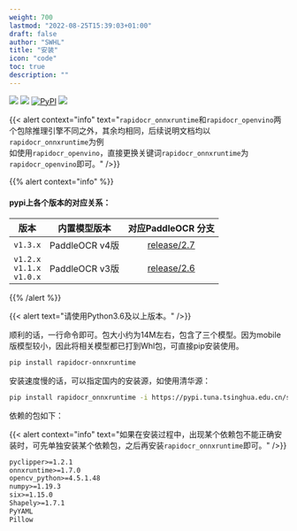 ```yaml
---
weight: 700
lastmod: "2022-08-25T15:39:03+01:00"
draft: false
author: "SWHL"
title: "安装"
icon: "code"
toc: true
description: ""
---
```


<p>
    <a href=""><img src="https://img.shields.io/badge/Python->=3.6,<3.12-aff.svg"></a>
    <a href=""><img src="https://img.shields.io/badge/OS-Linux%2C%20Win%2C%20Mac-pink.svg"></a>
    <a href="https://pypi.org/project/rapidocr-onnxruntime/"><img alt="PyPI" src="https://img.shields.io/pypi/v/rapidocr-onnxruntime?style=flat-square"></a>
    <a href="https://pepy.tech/project/rapidocr_onnxruntime"><img src="https://static.pepy.tech/personalized-badge/rapidocr_onnxruntime?period=total&units=abbreviation&left_color=grey&right_color=blue&left_text=Downloads%20Ort"></a>
</p>

{{< alert context="info" text="`rapidocr_onnxruntime`和`rapidocr_openvino`两个包除推理引擎不同之外，其余均相同，后续说明文档均以`rapidocr_onnxruntime`为例<br/>如使用`rapidocr_openvino`，直接更换关键词`rapidocr_onnxruntime`为`rapidocr_openvino`即可。" />}}


{{% alert context="info" %}}
#### pypi上各个版本的对应关系：

|版本|内置模型版本|对应PaddleOCR 分支|
|:---:|:---:|:---:|
|`v1.3.x`|PaddleOCR v4版| [release/2.7](https://github.com/PaddlePaddle/PaddleOCR/tree/release/2.7)|
|`v1.2.x`<br/>`v1.1.x`<br/>`v1.0.x`|PaddleOCR v3版| [release/2.6](https://github.com/PaddlePaddle/PaddleOCR/tree/release/2.6)|

{{% /alert %}}

{{< alert text="请使用Python3.6及以上版本。" />}}

顺利的话，一行命令即可。包大小约为14M左右，包含了三个模型。因为mobile版模型较小，因此将相关模型都已打到Whl包，可直接pip安装使用。

```bash {linenos=table}
pip install rapidocr-onnxruntime
```

安装速度慢的话，可以指定国内的安装源，如使用清华源：
```bash {linenos=table}
pip install rapidocr_onnxruntime -i https://pypi.tuna.tsinghua.edu.cn/simple/
```

依赖的包如下：

{{< alert context="info" text="如果在安装过程中，出现某个依赖包不能正确安装时，可先单独安装某个依赖包，之后再安装`rapidocr_onnxruntime`即可。" />}}

```txt {linenos=table}
pyclipper>=1.2.1
onnxruntime>=1.7.0
opencv_python>=4.5.1.48
numpy>=1.19.3
six>=1.15.0
Shapely>=1.7.1
PyYAML
Pillow
```